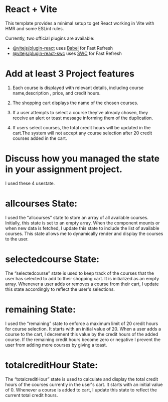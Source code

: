 # React + Vite

This template provides a minimal setup to get React working in Vite with HMR and some ESLint rules.

Currently, two official plugins are available:

- [@vitejs/plugin-react](https://github.com/vitejs/vite-plugin-react/blob/main/packages/plugin-react/README.md) uses [Babel](https://babeljs.io/) for Fast Refresh
- [@vitejs/plugin-react-swc](https://github.com/vitejs/vite-plugin-react-swc) uses [SWC](https://swc.rs/) for Fast Refresh

# Add at least 3 Project features
1. Each course is displayed with relevant details, including course name,description , price, and credit hours.

2.  The shopping cart displays the name of the chosen courses.

3.  If a user attempts to select a course they've already chosen, they receive an alert or toast message informing them of the duplication.

4. If users select  courses,  the total credit hours will be updated in the cart.The system will not accept any course selection after 20 credit courses added in the cart. 



# Discuss how you managed the state in your assignment project.
I used these 4 usestate.

  #  allcourses State:
 I used the “allcourses” state to store an array of all available courses. Initially, this state is set to an empty array. When the component mounts or when new data is fetched, I update this state to include the list of available courses. This state allows me to dynamically render and display the courses to the user.
 
  # selectedcourse State:
The “selectedcourse” state is used to keep track of the courses that the user has selected to add to their shopping cart. It is initialized as an empty array. Whenever a user adds or removes a course from their cart, I update this state accordingly to reflect the user's selections.

 # remaining State:
I used the “remaining” state to enforce a maximum limit of 20 credit hours for course selection. It starts with an initial value of 20. When a user adds a course to the cart, I decrement this value by the credit hours of the added course. If the remaining credit hours become zero or negative I prevent the user from adding more courses by giving a toast.

 # totalcreditHour State:
The “totalcreditHour” state is used to calculate and display the total credit hours of the courses currently in the user's cart. It starts with an initial value of 0. Whenever a course is added to cart, I update this state to reflect the current total credit hours.


